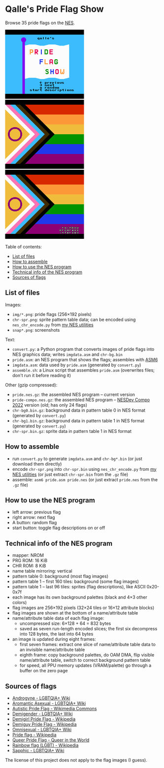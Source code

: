 # Qalle's Pride Flag Show
Browse 35 pride flags on the [NES](https://en.wikipedia.org/wiki/Nintendo_Entertainment_System).

![screenshot](snap1.png)
![screenshot](snap2.png)
![screenshot](snap3.png)

Table of contents:
* [List of files](#list-of-files)
* [How to assemble](#how-to-assemble)
* [How to use the NES program](#how-to-use-the-nes-program)
* [Technical info of the NES program](#technical-info-of-the-nes-program)
* [Sources of flags](#sources-of-flags)

## List of files
Images:
* `img/*.png`: pride flags (256&times;192 pixels)
* `chr-spr.png`: sprite pattern table data; can be encoded using `nes_chr_encode.py` from [my NES utilities](https://github.com/qalle2/nes-util/)
* `snap*.png`: screenshots

Text:
* `convert.py`: a Python program that converts images of pride flags into NES graphics data; writes `imgdata.asm` and `chr-bg.bin`
* `pride.asm`: an NES program that shows the flags; assembles with [ASM6](https://www.romhacking.net/utilities/674/)
* `imgdata.asm`: data used by `pride.asm` (generated by `convert.py`)
* `assemble.sh`: a Linux script that assembles `pride.asm` (overwrites files; don't run it before reading it)

Other (gzip compressed):
* `pride.nes.gz`: the assembled NES program &ndash; current version
* `pride-compo.nes.gz`: the assembled NES program &ndash; [NESDev Compo 2022](https://itch.io/jam/nesdev-2022) version (old; has only 24 flags)
* `chr-bg0.bin.gz`: background data in pattern table 0 in NES format (generated by `convert.py`)
* `chr-bg1.bin.gz`: background data in pattern table 1 in NES format (generated by `convert.py`)
* `chr-spr.bin.gz`: sprite data in pattern table 1 in NES format

## How to assemble
* run `convert.py` to generate `imgdata.asm` and `chr-bg*.bin` (or just download them directly)
* encode `chr-spr.png` into `chr-spr.bin` using `nes_chr_encode.py` from [my NES utilities](https://github.com/qalle2/nes-util/) (or just extract `chr-spr.bin` from the `.gz` file)
* assemble: `asm6 pride.asm pride.nes` (or just extract `pride.nes` from the `.gz` file)

## How to use the NES program
* left arrow: previous flag
* right arrow: next flag
* A button: random flag
* start button: toggle flag descriptions on or off

## Technical info of the NES program
* mapper: NROM
* PRG ROM: 16 KiB
* CHR ROM: 8 KiB
* name table mirroring: vertical
* pattern table 0: background (most flag images)
* pattern table 1 &ndash; first 160 tiles: background (some flag images)
* pattern table 1 &ndash; last 96 tiles: sprites (flag descriptions), like ASCII 0x20-0x7f
* each image has its own background palettes (black and 4&times;3 other colors)
* flag images are 256&times;192 pixels (32&times;24 tiles or 16&times;12 attribute blocks)
* flag images are shown at the bottom of a name/attribute table
* name/attribute table data of each flag image:
  * uncompressed size: 6&times;128 + 64 = 832 bytes
  * saved as seven run-length encoded slices; the first six decompress into 128 bytes, the last into 64 bytes
* an image is updated during eight frames:
  * first seven frames: extract one slice of name/attribute table data to an invisible name/attribute table
  * eighth frame: copy background palettes, do OAM DMA, flip visible name/attribute table, switch to correct background pattern table
  * for speed, all PPU memory updates (VRAM/palette) go through a buffer on the zero page

## Sources of flags
* [Androgyne - LGBTQIA+ Wiki](https://lgbtqia.fandom.com/wiki/Androgyne)
* [Aromantic Asexual - LGBTQIA+ Wiki](https://lgbtqia.fandom.com/wiki/Aromantic_asexual)
* [Autistic Pride Flag - Wikimedia Commons](https://commons.wikimedia.org/wiki/File:Autistic_Pride_Flag.png)
* [Demigender - LGBTQIA+ Wiki](https://lgbtqia.fandom.com/wiki/Demigender)
* [Demigirl Pride Flag - Wikipedia](https://en.wikipedia.org/wiki/File:Demigirl_Pride-Flag.png)
* [Demiguy Pride Flag - Wikipedia](https://en.wikipedia.org/wiki/File:Demiguy_Pride-Flag.png)
* [Omnisexual - LGBTQIA+ Wiki](https://lgbtqia.fandom.com/wiki/Omnisexual)
* [Pride flag - Wikipedia](https://en.wikipedia.org/wiki/Pride_flag)
* [Queer Pride Flag - Queer in the World](https://queerintheworld.com/queer-pride-flag/)
* [Rainbow flag (LGBT) - Wikipedia](https://en.wikipedia.org/wiki/Rainbow_flag_%28LGBT%29)
* [Sapphic - LGBTQIA+ Wiki](https://lgbtqia.fandom.com/wiki/Sapphic)

The license of this project does not apply to the flag images (I guess).
